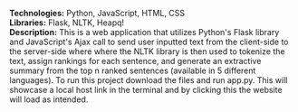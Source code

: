 **Technologies:** Python, JavaScript, HTML, CSS <br> 
**Libraries:** Flask, NLTK, Heapq! <br>
**Description:** This is a web application that utilizes Python's Flask library and JavaScript's Ajax call to send user inputted text from the client-side to the server-side where where the NLTK library is then used to tokenize the text, assign rankings for each sentence, and generate an extractive summary from the top n ranked sentences (available in 5 different languages). To run this project download the files and run app.py. This will showcase a local host link in the terminal and by clicking this the website will load as intended.
